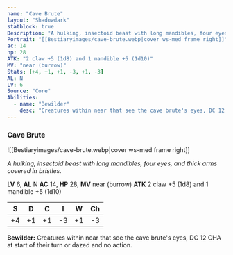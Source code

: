 ```yaml
---
name: "Cave Brute"
layout: "Shadowdark"
statblock: true
Description: "A hulking, insectoid beast with long mandibles, four eyes, and thick arms covered in bristles."
Portrait: "[[Bestiaryimages/cave-brute.webp|cover ws-med frame right]]"
ac: 14
hp: 28
ATK: "2 claw +5 (1d8) and 1 mandible +5 (1d10)"
MV: "near (burrow)"
Stats: [+4, +1, +1, -3, +1, -3]
AL: N
LV: 6
Source: "Core"
Abilities:
  - name: "Bewilder"
    desc: "Creatures within near that see the cave brute's eyes, DC 12 CHA at start of their turn or dazed and no action."
---
```


### Cave Brute

![[Bestiaryimages/cave-brute.webp|cover ws-med frame right]]

_A hulking, insectoid beast with long mandibles, four eyes, and thick arms covered in bristles._

**LV** 6, **AL** N
**AC** 14, **HP** 28, **MV** near (burrow)
**ATK** 2 claw +5 (1d8) and 1 mandible +5 (1d10)

|  S  |  D  |  C  |  I  |  W  |  Ch  |
|:---:|:---:|:---:|:---:|:---:|:----:|
| +4 | +1 | +1 | -3 | +1 | -3 |

**Bewilder:** Creatures within near that see the cave brute's eyes, DC 12 CHA at start of their turn or dazed and no action.

